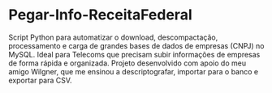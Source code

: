 # Pegar-Info-ReceitaFederal
 Script Python para automatizar o download, descompactação, processamento e carga de grandes bases de dados de empresas (CNPJ) no MySQL. Ideal para Telecoms que precisam subir informações de empresas de forma rápida e organizada. Projeto desenvolvido com apoio do meu amigo Wilgner, que me ensinou a descriptografar, importar para o banco e exportar para CSV.
